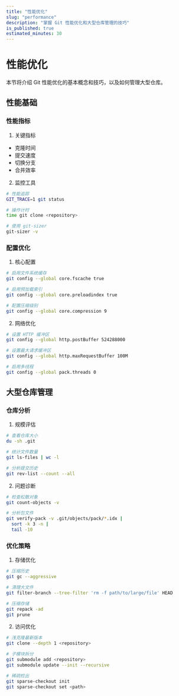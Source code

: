 ```yaml
---
title: "性能优化"
slug: "performance"
description: "掌握 Git 性能优化和大型仓库管理的技巧"
is_published: true
estimated_minutes: 30
---
```


# 性能优化

本节将介绍 Git 性能优化的基本概念和技巧，以及如何管理大型仓库。

## 性能基础

### 性能指标

1. 关键指标
- 克隆时间
- 提交速度
- 切换分支
- 合并效率

2. 监控工具
```bash
# 性能追踪
GIT_TRACE=1 git status

# 操作计时
time git clone <repository>

# 使用 git-sizer
git-sizer -v
```

### 配置优化

1. 核心配置
```bash
# 启用文件系统缓存
git config --global core.fscache true

# 启用预加载索引
git config --global core.preloadindex true

# 配置压缩级别
git config --global core.compression 9
```

2. 网络优化
```bash
# 设置 HTTP 缓冲区
git config --global http.postBuffer 524288000

# 设置最大请求缓冲区
git config --global http.maxRequestBuffer 100M

# 启用多线程
git config --global pack.threads 0
```

## 大型仓库管理

### 仓库分析

1. 规模评估
```bash
# 查看仓库大小
du -sh .git

# 统计文件数量
git ls-files | wc -l

# 分析提交历史
git rev-list --count --all
```

2. 问题诊断
```bash
# 检查松散对象
git count-objects -v

# 分析包文件
git verify-pack -v .git/objects/pack/*.idx |
  sort -k 3 -n |
  tail -10
```

### 优化策略

1. 存储优化
```bash
# 压缩历史
git gc --aggressive

# 清理大文件
git filter-branch --tree-filter 'rm -f path/to/large/file' HEAD

# 压缩存储
git repack -ad
git prune
```

2. 访问优化
```bash
# 浅克隆最新版本
git clone --depth 1 <repository>

# 子模块拆分
git submodule add <repository>
git submodule update --init --recursive

# 稀疏检出
git sparse-checkout init
git sparse-checkout set <path>
```
